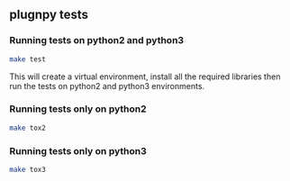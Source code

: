 ## plugnpy tests

### Running tests on python2 and python3

```sh
make test
```

This will create a virtual environment, install all the required libraries then run the tests on python2 and python3 environments.

### Running tests only on python2

```sh
make tox2
```

### Running tests only on python3

```sh
make tox3
```
